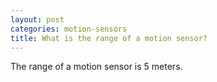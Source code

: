 ```yaml
---
layout: post
categories: motion-sensors
title: What is the range of a motion sensor?
---
```


The range of a motion sensor is 5 meters.